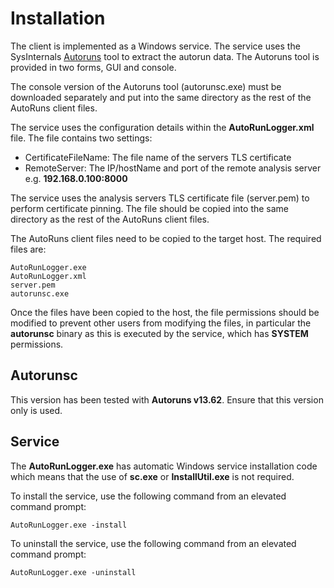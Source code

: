 # Installation

The client is implemented as a Windows service. The service uses the SysInternals [Autoruns](https://technet.microsoft.com/en-gb/sysinternals/bb963902.aspx) tool to extract the autorun data. The Autoruns tool is provided in two forms, GUI and console.

The console version of the Autoruns tool (autorunsc.exe) must be downloaded separately and put into the same directory as the rest of the AutoRuns client files.

The service uses the configuration details within the **AutoRunLogger.xml** file. The file contains two settings:

- CertificateFileName: The file name of the servers TLS certificate
- RemoteServer: The IP/hostName and port of the remote analysis server e.g. **192.168.0.100:8000**

The service uses the analysis servers TLS certificate file (server.pem) to perform certificate pinning. The file should be copied into the same directory as the rest of the AutoRuns client files.

The AutoRuns client files need to be copied to the target host. The required files are:

```
AutoRunLogger.exe
AutoRunLogger.xml
server.pem
autorunsc.exe
```
Once the files have been copied to the host, the file permissions should be modified to prevent other users from modifying the files, in particular the **autorunsc** binary as this is executed by the service, which has **SYSTEM** permissions.

## Autorunsc

This version has been tested with **Autoruns v13.62**. Ensure that this version only is used.

## Service

The **AutoRunLogger.exe** has automatic Windows service installation code which means that the use of **sc.exe** or **InstallUtil.exe** is not required.

To install the service, use the following command from an elevated command prompt:
```
AutoRunLogger.exe -install
```

To uninstall the service, use the following command from an elevated command prompt:
```
AutoRunLogger.exe -uninstall
```
